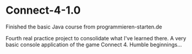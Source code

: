 # Connect-4-1.0
Finished the basic Java course from programmieren-starten.de

Fourth real practice project to consolidate what I've learned there.
A very basic console application of the game Connect 4. Humble beginnings...